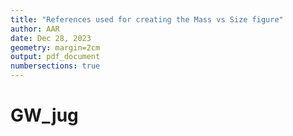 ```yaml
---
title: "References used for creating the Mass vs Size figure"
author: AAR
date: Dec 28, 2023
geometry: margin=2cm
output: pdf_document
numbersections: true
---
```


# GW_jug
